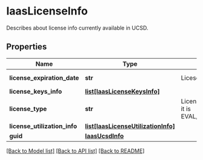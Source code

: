 # IaasLicenseInfo

Describes about license info currently available in UCSD. 
## Properties
Name | Type | Description | Notes
------------ | ------------- | ------------- | -------------
**license_expiration_date** | **str** | Licese expiration date.   | [optional] [readonly] 
**license_keys_info** | [**list[IaasLicenseKeysInfo]**](IaasLicenseKeysInfo.md) |  | [optional] 
**license_type** | **str** | License type of UCSD whether it is EVAL/Permanent/Subscription..   | [optional] [readonly] 
**license_utilization_info** | [**list[IaasLicenseUtilizationInfo]**](IaasLicenseUtilizationInfo.md) |  | [optional] 
**guid** | [**IaasUcsdInfo**](.md) |  | [optional] 

[[Back to Model list]](../README.md#documentation-for-models) [[Back to API list]](../README.md#documentation-for-api-endpoints) [[Back to README]](../README.md)


